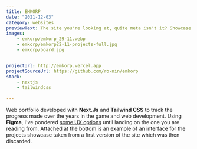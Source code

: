 ```yaml
---
title: EMKORP
date: "2021-12-03"
category: websites
previewText: The site you're looking at, quite meta isn't it? Showcase of progress made through years.
images:
    - emkorp/emkorp_29-11.webp
    - emkorp/emkorp22-11-projects-full.jpg
    - emkorp/board.jpg


projectUrl: http://emkorp.vercel.app
projectSourceUrl: https://github.com/ro-nin/emkorp
stack:
    - nextjs
    - tailwindcss
    
---
```

Web portfolio developed with **Next.Js** and **Tailwind CSS** to track the progress made over the years in the game and web development. Using **Figma**, I've pondered [some UX options](https://www.figma.com/file/cacW7dvbJnVTpy9Hyp0qUO/EMKORP-draft?node-id=33%3A337) until landing on the one you are reading from. Attached at the bottom is an example of an interface for the projects showcase taken from a first version of the site which was then discarded.